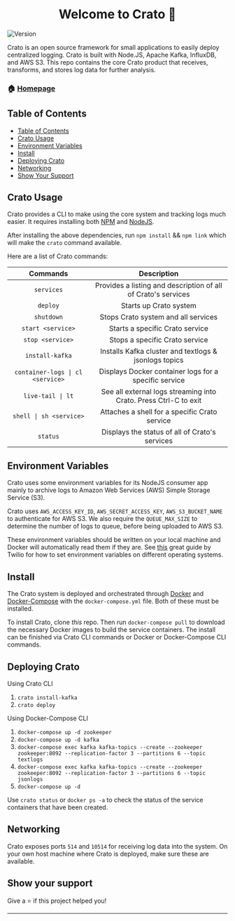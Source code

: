 
<h1 align="center">Welcome to Crato 👋</h1>
<p>
  <img alt="Version" src="https://img.shields.io/badge/version-(0.7.0)-blue.svg?cacheSeconds=2592000" />
</p>

Crato is an open source framework for small applications to easily deploy centralized logging. Crato is built with Node.JS, Apache Kafka, InfluxDB, and AWS S3. This repo contains the core Crato product that receives, transforms, and stores log data for further analysis.

### 🏠 [Homepage](http://bit.ly/2TJckpZ)

## Table of Contents
- [Table of Contents](#table-of-contents)
- [Crato Usage](#crato-usage)
- [Environment Variables](#environment-variables)
- [Install](#install)
- [Deploying Crato](#deploying-crato)
- [Networking](#Networking)
- [Show Your Support](#show-your-support)


## Crato Usage

Crato provides a CLI to make using the core system and tracking logs much easier. It requires installing both [NPM](https://docs.npmjs.com/downloading-and-installing-node-js-and-npm) and [NodeJS](https://nodejs.org/en/download/).

After installing the above dependencies, run `npm install`  && `npm link` which will make the `crato` command available.

Here are a list of Crato commands:

|              Commands             	|                            Description                           	|
|:---------------------------------:	|:----------------------------------------------------------------:	|
| `services`                        	| Provides a listing and description of all of Crato's services    	|
| `deploy`                          	| Starts up Crato system                                           	|
| `shutdown`                        	| Stops Crato system and all services                              	|
| `start <service>`                 	| Starts a specific Crato service                                  	|
| `stop <service>`                  	| Stops a specific Crato service                                   	|
| `install-kafka`                   	| Installs Kafka cluster and textlogs & jsonlogs topics            	|
| `container-logs \| cl <service>`  	| Displays Docker container logs for a specific service            	|
| `live-tail \| lt`                 	| See all external logs streaming into Crato. Press Ctrl-C to exit 	|
| `shell \| sh <service>`           	| Attaches a shell for a specific Crato service                    	|
| `status`                          	| Displays the status of all of Crato's services                   	|            

## Environment Variables

Crato uses some environment variables for its NodeJS consumer app mainly to archive logs to Amazon Web Services (AWS) Simple Storage Service (S3).

Crato uses `AWS_ACCESS_KEY_ID`, `AWS_SECRET_ACCESS_KEY`, `AWS_S3_BUCKET_NAME` to authenticate for AWS S3. We also require the `QUEUE_MAX_SIZE` to determine the number of logs to queue, before being uploaded to AWS S3.

These environment variables should be written on your local machine and Docker will automatically read them if they are. See [this](https://www.twilio.com/blog/2017/01/how-to-set-environment-variables.html) great guide by Twilio for how to set environment variables on different operating systems.

## Install

The Crato system is deployed and orchestrated through [Docker](https://docs.docker.com/install/) and [Docker-Compose](https://docs.docker.com/compose/install/) with the `docker-compose.yml` file. Both of these must be installed.

To install Crato, clone *this* repo. Then run `docker-compose pull` to download the necessary Docker images to build the service containers. The install can be finished via Crato CLI commands or Docker or Docker-Compose CLI commands. 

## Deploying Crato

Using Crato CLI

1. `crato install-kafka`
2. `crato deploy`

Using Docker-Compose CLI
1. `docker-compose up -d zookeeper`
2. `docker-compose up -d kafka`
3. `docker-compose exec kafka kafka-topics --create --zookeeper zookeeper:8092 --replication-factor 3 --partitions 6 --topic textlogs`
4. `docker-compose exec kafka kafka-topics --create --zookeeper zookeeper:8092 --replication-factor 3 --partitions 6 --topic jsonlogs`
5. `docker-compose up -d`

Use `crato status` or `docker ps -a` to check the status of the service containers that have been created.

## Networking

Crato exposes ports `514` and `10514` for receiving log data into the system. On your own host machine where Crato is deployed, make sure these are available.

## Show your support

Give a ⭐️ if this project helped you!

***
